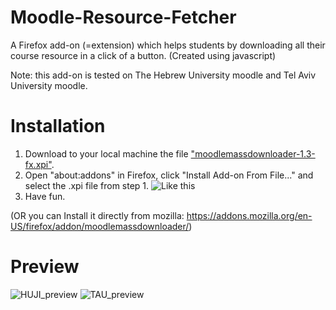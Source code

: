 # Moodle-Resource-Fetcher
A Firefox add-on (=extension) which helps students by downloading all their course resource in a click of a button.
(Created using javascript)

Note: this add-on is tested on The Hebrew University moodle and Tel Aviv University moodle.

# Installation
  1. Download to your local machine the file ["moodlemassdownloader-1.3-fx.xpi"](https://github.com/norbit8/Moodle-Resource-Fetcher/raw/master/moodlemassdownloader-1.3-fx.xpi).
  2. Open "about:addons" in Firefox, click "Install Add-on From File..." and select the .xpi file from step 1.
     ![Like this](https://raw.githubusercontent.com/norbit8/Moodle-Resource-Fetcher/master/imgs/explain.png)
  3. Have fun.
  
  (OR you can Install it directly from mozilla: https://addons.mozilla.org/en-US/firefox/addon/moodlemassdownloader/)

# Preview
![HUJI_preview](https://raw.githubusercontent.com/norbit8/Moodle-Resource-Fetcher/master/imgs/preview.png)
![TAU_preview](https://raw.githubusercontent.com/norbit8/Moodle-Resource-Fetcher/master/imgs/TAUmoodle.png)

